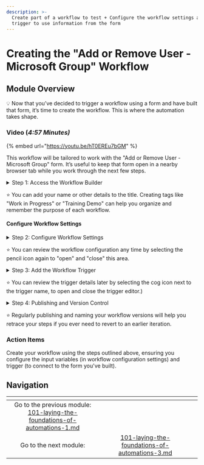 ```yaml
---
description: >-
  Create part of a workflow to test + Configure the workflow settings and
  trigger to use information from the form
---
```


# Creating the "Add or Remove User - Microsoft Group" Workflow

## Module Overview

:bulb: Now that you’ve decided to trigger a workflow using a form and have built that form, it’s time to create the workflow. This is where the automation takes shape.

### Video (_4:57 Minutes)_

{% embed url="https://youtu.be/hT0EREu7bGM" %}

This workflow will be tailored to work with the "Add or Remove User - Microsoft Group" form. It’s useful to keep that form open in a nearby browser tab while you work through the next few steps.

<details>

<summary>Step 1: Access the Workflow Builder</summary>

1. Within _Automations_, **navigate** to _Workflows_ and **select** the "Create" button.
2. **Title** the workflow "Add or Remove User - Microsoft Group."&#x20;

</details>

:star: You can add your name or other details to the title. Creating tags like "Work in Progress" or "Training Demo" can help you organize and remember the purpose of each workflow.

#### **Configure Workflow Settings**

<details>

<summary>Step 2: Configure Workflow Settings</summary>

1. **Click** the _pencil icon_ to access the workflow configuration settings.
2. **Keep** the Workflow Type as "Standard."
3. **Add** your estimated time saved (e.g., 300 seconds or 5 minutes, an estimate of how long this process would take you to do manually).
4. For input variables, **add** three input configurations using the "+" icon: action, user\_id, and group\_id. Mark each as "required." This will enable autocomplete in the Jinja editor, helping to avoid typos and save time.
5. **Submit** your settings to save the configuration.&#x20;

</details>

:star: You can review the workflow configuration any time by selecting the pencil icon again to "open" and "close" this area.

<details>

<summary>Step 3: Add the Workflow Trigger</summary>

1. **Select** the _lightning bolt_ icon to create a new trigger.
2. **Name** the trigger (e.g., "form trigger") and toggle it to "enabled" so it’s active immediately.
3. **Search** for "form," then select "Core - Form Submission" as the trigger type.
4. In the Trigger Parameters section, **select** the form you just created. If needed, you can **search** for it by title.
5. For the integration override, **select** your _Microsoft Graph API integration_ to ensure data comes from your own instance.
6. To keep it simple, **enable** the workflow only for your current organization.
7. **Submit** to save the trigger.&#x20;

</details>

:star: You can review the trigger details later by selecting the cog icon next to the trigger name, to open and close the trigger editor.)

<details>

<summary>Step 4: Publishing and Version Control</summary>

After completing a significant piece of work (like adding a trigger or actions), **hit** "Publish." This allows you to name your progress, which can be helpful if you need to revert to an earlier version.

</details>

:star: Regularly publishing and naming your workflow versions will help you retrace your steps if you ever need to revert to an earlier iteration.

### Action Items

Create your workflow using the steps outlined above, ensuring you configure the input variables (in workflow configuration settings) and trigger (to connect to the form you've built).

## Navigation

<table data-card-size="large" data-column-title-hidden data-view="cards" data-full-width="false"><thead><tr><th align="center"></th><th align="center"></th><th data-hidden data-card-target data-type="content-ref"></th></tr></thead><tbody><tr><td align="center">Go to the previous module:<br><a data-mention href="101-laying-the-foundations-of-automations-1.md">101-laying-the-foundations-of-automations-1.md</a></td><td align="center"></td><td></td></tr><tr><td align="center">Go to the next module:</td><td align="center"><a data-mention href="101-laying-the-foundations-of-automations-3.md">101-laying-the-foundations-of-automations-3.md</a></td><td></td></tr></tbody></table>
